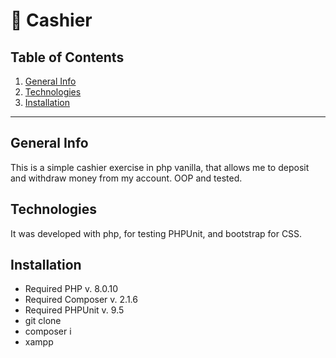 # :notebook: Cashier

## Table of Contents

1. [General Info](#general-info)
2. [Technologies](#technologies)
3. [Installation](#installation)

---

## General Info

This is a simple cashier exercise in php vanilla, that allows me to deposit and withdraw money from my account. OOP and tested.

## Technologies

It was developed with php, for testing PHPUnit, and bootstrap for CSS.

## Installation

- Required PHP v. 8.0.10
- Required Composer v. 2.1.6
- Required PHPUnit v. 9.5
- git clone <repository>
- composer i
- xampp
